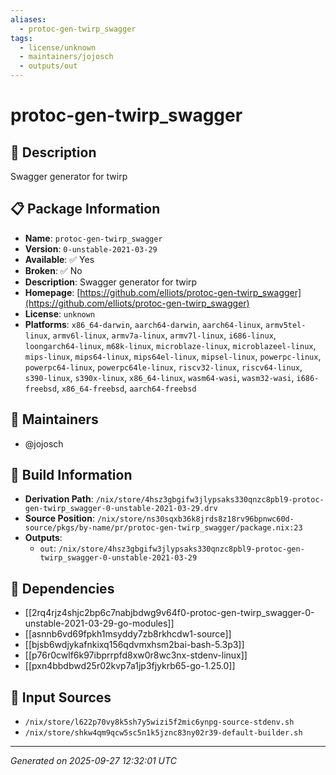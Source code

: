```yaml
---
aliases:
  - protoc-gen-twirp_swagger
tags:
  - license/unknown
  - maintainers/jojosch
  - outputs/out
---
```


# protoc-gen-twirp_swagger

## 📝 Description

Swagger generator for twirp

## 📋 Package Information

- **Name**: `protoc-gen-twirp_swagger`
- **Version**: `0-unstable-2021-03-29`
- **Available**: ✅ Yes
- **Broken**: ✅ No
- **Description**: Swagger generator for twirp
- **Homepage**: [https://github.com/elliots/protoc-gen-twirp_swagger](https://github.com/elliots/protoc-gen-twirp_swagger)
- **License**: `unknown`
- **Platforms**: `x86_64-darwin`, `aarch64-darwin`, `aarch64-linux`, `armv5tel-linux`, `armv6l-linux`, `armv7a-linux`, `armv7l-linux`, `i686-linux`, `loongarch64-linux`, `m68k-linux`, `microblaze-linux`, `microblazeel-linux`, `mips-linux`, `mips64-linux`, `mips64el-linux`, `mipsel-linux`, `powerpc-linux`, `powerpc64-linux`, `powerpc64le-linux`, `riscv32-linux`, `riscv64-linux`, `s390-linux`, `s390x-linux`, `x86_64-linux`, `wasm64-wasi`, `wasm32-wasi`, `i686-freebsd`, `x86_64-freebsd`, `aarch64-freebsd`
## 👥 Maintainers

- @jojosch


## 🔧 Build Information

- **Derivation Path**: `/nix/store/4hsz3gbgifw3jlypsaks330qnzc8pbl9-protoc-gen-twirp_swagger-0-unstable-2021-03-29.drv`
- **Source Position**: `/nix/store/ns30sqxb36k8jrds8z18rv96bpnwc60d-source/pkgs/by-name/pr/protoc-gen-twirp_swagger/package.nix:23`
- **Outputs**:
  - `out`:  `/nix/store/4hsz3gbgifw3jlypsaks330qnzc8pbl9-protoc-gen-twirp_swagger-0-unstable-2021-03-29`

## 🔗 Dependencies

- [[2rq4rjz4shjc2bp6c7nabjbdwg9v64f0-protoc-gen-twirp_swagger-0-unstable-2021-03-29-go-modules]]
- [[asnnb6vd69fpkh1msyddy7zb8rkhcdw1-source]]
- [[bjsb6wdjykafnkixq156qdvmxhsm2bai-bash-5.3p3]]
- [[p76r0cwlf6k97ibprrpfd8xw0r8wc3nx-stdenv-linux]]
- [[pxn4bbdbwd25r02kvp7a1jp3fjykrb65-go-1.25.0]]

## 📁 Input Sources

- `/nix/store/l622p70vy8k5sh7y5wizi5f2mic6ynpg-source-stdenv.sh`
- `/nix/store/shkw4qm9qcw5sc5n1k5jznc83ny02r39-default-builder.sh`

---
*Generated on 2025-09-27 12:32:01 UTC*
